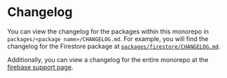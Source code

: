 # Changelog

You can view the changelog for the packages within this monorepo in `packages/<package name>/CHANGELOG.md`. For example, you will find the changelog for the Firestore package at [`packages/firestore/CHANGELOG.md`](./packages/firestore/CHANGELOG.md).

Additionally, you can view a changelog for the entire monorepo at the [firebase support page](https://firebase.google.com/support/release-notes/js).
